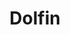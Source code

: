 ---
title: "Dolfin"
lead: "Integrate your Dolfin with supported Sales Channels/Webstores through Stock2Shop"
seoTitle: "Dolfin Integration Features"
seoDescription: "Integrate your Dolfin with supported Sales Channels/Webstores through Stock2Shop"
source: "dolfin"
type: help
tags: ["feature"]
---